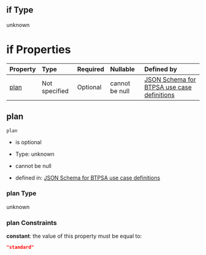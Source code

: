 ## if Type

unknown

# if Properties

| Property      | Type          | Required | Nullable       | Defined by                                                                                                                                                                                                                                    |
| :------------ | :------------ | :------- | :------------- | :-------------------------------------------------------------------------------------------------------------------------------------------------------------------------------------------------------------------------------------------- |
| [plan](#plan) | Not specified | Optional | cannot be null | [JSON Schema for BTPSA use case definitions](btpsa-usecase-properties-services-items-allof-1-then-allof-106-then-allof-0-if-properties-plan.md "undefined#/properties/services/items/allOf/1/then/allOf/106/then/allOf/0/if/properties/plan") |

## plan



`plan`

*   is optional

*   Type: unknown

*   cannot be null

*   defined in: [JSON Schema for BTPSA use case definitions](btpsa-usecase-properties-services-items-allof-1-then-allof-106-then-allof-0-if-properties-plan.md "undefined#/properties/services/items/allOf/1/then/allOf/106/then/allOf/0/if/properties/plan")

### plan Type

unknown

### plan Constraints

**constant**: the value of this property must be equal to:

```json
"standard"
```
